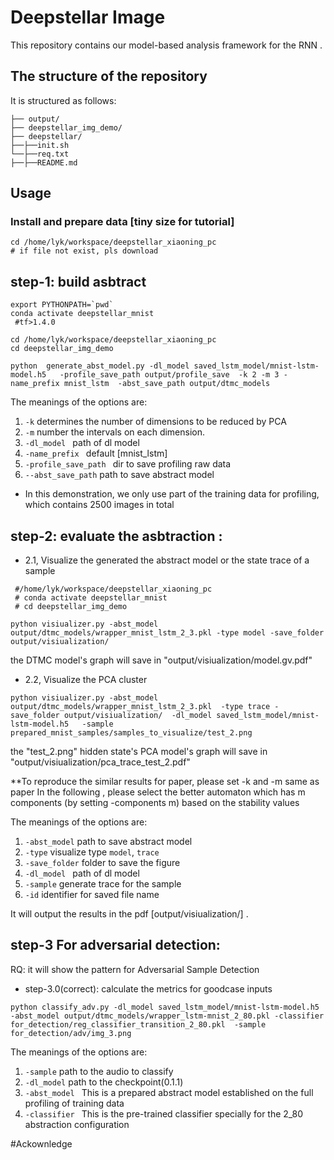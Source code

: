 Deepstellar Image 
======
This repository contains our model-based analysis framework for the RNN .


## The structure of the repository
It is structured as follows:

```
├── output/
├── deepstellar_img_demo/
├── deepstellar/
├──├──init.sh
└──├──req.txt
├──├──README.md
```


 ## Usage
### Install and prepare data [tiny size for tutorial] 
```
cd /home/lyk/workspace/deepstellar_xiaoning_pc
# if file not exist, pls download 
```

## step-1: build asbtract
 
```
export PYTHONPATH=`pwd`
conda activate deepstellar_mnist  
 #tf>1.4.0

cd /home/lyk/workspace/deepstellar_xiaoning_pc
cd deepstellar_img_demo

python  generate_abst_model.py -dl_model saved_lstm_model/mnist-lstm-model.h5   -profile_save_path output/profile_save  -k 2 -m 3 -name_prefix mnist_lstm  -abst_save_path output/dtmc_models 
```

The meanings of the options are:

1. `-k` determines the number of dimensions to be reduced by PCA
2. `-m` number the intervals on each dimension.
3. `-dl_model ` path of dl model
4. `-name_prefix `  default [mnist_lstm]
5. `-profile_save_path ` dir to save profiling raw data 
7. `--abst_save_path` path to save abstract model

* In this demonstration, we only use part of the training data for profiling, which contains 2500 images in total




## step-2: evaluate the asbtraction :

 * 2.1, Visualize the generated the abstract model or the state 
trace of a sample

```
 #/home/lyk/workspace/deepstellar_xiaoning_pc
 # conda activate deepstellar_mnist
 # cd deepstellar_img_demo

python visiualizer.py -abst_model output/dtmc_models/wrapper_mnist_lstm_2_3.pkl -type model -save_folder  output/visiualization/
```
the DTMC model's graph will save in "output/visiualization/model.gv.pdf"

 * 2.2, Visualize the PCA cluster 


```
python visiualizer.py -abst_model output/dtmc_models/wrapper_mnist_lstm_2_3.pkl  -type trace -save_folder output/visiualization/  -dl_model saved_lstm_model/mnist-lstm-model.h5   -sample prepared_mnist_samples/samples_to_visualize/test_2.png 
```
the "test_2.png" hidden state's PCA model's graph will save in "output/visiualization/pca_trace_test_2.pdf"


**To reproduce the similar results for paper, please set -k and -m same as paper 
In the following , please select the better automaton which has m components (by setting -components m) 
based on the stability values 

The meanings of the options are:

1. `-abst_model` path to save abstract model
2. `-type` visualize type `model`, `trace`
3. `-save_folder` folder to save the figure
4. `-dl_model ` path of dl model
3. `-sample` generate trace for the sample
4. `-id` identifier for saved file name

It will output the results in the pdf [output/visiualization/] .

## step-3 For adversarial detection:

RQ: it will show the pattern for Adversarial Sample Detection

* step-3.0(correct): calculate the metrics for goodcase inputs

```
python classify_adv.py -dl_model saved_lstm_model/mnist-lstm-model.h5   -abst_model output/dtmc_models/wrapper_lstm-mnist_2_80.pkl -classifier  for_detection/reg_classifier_transition_2_80.pkl  -sample for_detection/adv/img_3.png 

``` 


The meanings of the options are:

1. `-sample` path to the audio to classify
2. `-dl_model` path to the checkpoint(0.1.1)
3. `-abst_model ` This is a prepared abstract model established on the full profiling of training data
4. `-classifier ` This is the pre-trained classifier specially for the 2_80 abstraction configuration






#Ackownledge


